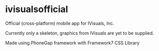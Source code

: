 # ivisualsofficial
Official (cross-platform) mobile app for IVisuals, Inc.

Currently only a skeleton, graphics from IVisuals are yet to be supplied.

Made using PhoneGap framework with Framework7 CSS Library
